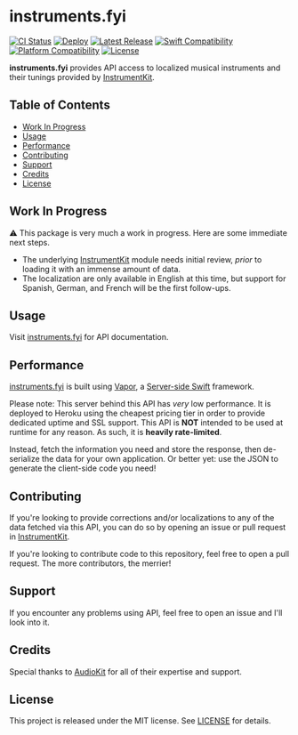 # instruments.fyi

[![CI Status](https://github.com/bdrelling/instruments.fyi/actions/workflows/tests.yml/badge.svg)](https://github.com/bdrelling/instruments.fyi/actions/workflows/tests.yml)
[![Deploy](https://github.com/bdrelling/instruments.fyi/actions/workflows/deploy_website.yml/badge.svg)](https://github.com/bdrelling/instruments.fyi/actions/workflows/deploy_website.yml)
[![Latest Release](https://img.shields.io/github/v/tag/bdrelling/InstrumentKit?color=blue&label=)](https://github.com/bdrelling/InstrumentKit/tags)
[![Swift Compatibility](https://img.shields.io/endpoint?url=https%3A%2F%2Fswiftpackageindex.com%2Fapi%2Fpackages%2Fbdrelling%2Finstruments.fyi%2Fbadge%3Ftype%3Dswift-versions&label=)](https://swiftpackageindex.com/bdrelling/instruments.fyi)
[![Platform Compatibility](https://img.shields.io/endpoint?url=https%3A%2F%2Fswiftpackageindex.com%2Fapi%2Fpackages%2Fbdrelling%2Finstruments.fyi%2Fbadge%3Ftype%3Dplatforms&label=)](https://swiftpackageindex.com/bdrelling/instruments.fyi)
[![License](https://img.shields.io/github/license/bdrelling/instruments.fyi?label=)](https://github.com/bdrelling/instruments.fyi/blob/main/LICENSE)

**instruments.fyi** provides API access to localized musical instruments and their tunings provided by [InstrumentKit](https://github.com/bdrelling/InstrumentKit).

## Table of Contents

- [Work In Progress](#work-in-progress)
- [Usage](#usage)
- [Performance](#performance)
- [Contributing](#contributing)
- [Support](#support)
- [Credits](#credits)
- [License](#license)

## Work In Progress

:warning: This package is very much a work in progress. Here are some immediate next steps.

- The underlying [InstrumentKit](https://github.com/bdrelling/InstrumentKit) module needs initial review, _prior_ to loading it with an immense amount of data.
- The localization are only available in English at this time, but support for Spanish, German, and French will be the first follow-ups.

## Usage

Visit [instruments.fyi](https://instruments.fyi/api) for API documentation.

## Performance

[instruments.fyi](https://instruments.fyi) is built using [Vapor](https://vapor.codes), a [Server-side Swift](https://www.swift.org/server/) framework.

Please note: This server behind this API has _very_ low performance. It is deployed to Heroku using the cheapest pricing tier in order to provide dedicated uptime and SSL support. This API is **NOT** intended to be used at runtime for any reason. As such, it is **heavily rate-limited**.

Instead, fetch the information you need and store the response, then de-serialize the data for your own application. Or better yet: use the JSON to generate the client-side code you need!

## Contributing

If you're looking to provide corrections and/or localizations to any of the data fetched via this API, you can do so by opening an issue or pull request in [InstrumentKit](https://github.com/bdrelling/InstrumentKit).

If you're looking to contribute code to this repository, feel free to open a pull request. The more contributors, the merrier!

## Support

If you encounter any problems using API, feel free to open an issue and I'll look into it.

## Credits

Special thanks to [AudioKit](https://github.com/AudioKit/AudioKit) for all of their expertise and support.

## License

This project is released under the MIT license. See [LICENSE](/LICENSE) for details.
